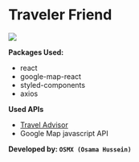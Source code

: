# Traveler Friend
![](https://www.elliott.org/wp-content/uploads/What-is-a-travel-advisor.jpg)


**Packages Used:**
  - react
  - google-map-react
  - styled-components
  - axios

**Used APIs**
  - [Travel Advisor](https://rapidapi.com/apidojo/api/travel-advisor/)
  - Google Map javascript API


**Developed by: `OSMX (Osama Hussein)`**